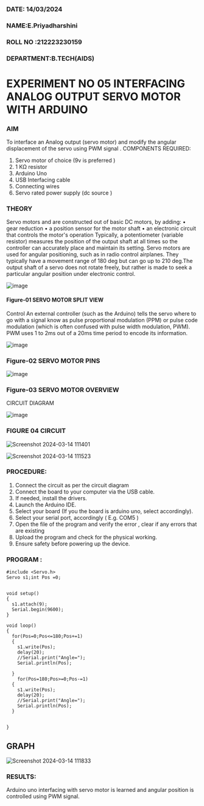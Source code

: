 ###  DATE: 14/03/2024
###  NAME:E.Priyadharshini 
###  ROLL NO :212223230159
###  DEPARTMENT:B.TECH(AIDS)

# EXPERIMENT NO 05 INTERFACING ANALOG OUTPUT SERVO MOTOR WITH ARDUINO

### AIM
To interface an Analog output (servo motor) and modify the angular displacement of the servo using PWM signal .
COMPONENTS REQUIRED:
1.	Servo motor of choice (9v is preferred )
2.	1 KΩ resistor 
3.	Arduino Uno 
4.	USB Interfacing cable 
5.	Connecting wires 
6.	Servo rated power supply (dc source )


### THEORY
Servo motors and are constructed out of basic DC motors, by adding:
•	 gear reduction
•	 a position sensor for the motor shaft
•	 an electronic circuit that controls the motor's operation
Typically, a potentiometer (variable resistor) measures the position of the output shaft at all times so the controller can accurately place and maintain its setting.
Servo motors are used for angular positioning, such as in radio control airplanes.  They typically have a movement range of 180 deg but can go up to 210 deg.The output shaft of a servo does not rotate freely, but rather is made to seek a particular angular position under electronic control. 


![image](https://user-images.githubusercontent.com/36288975/163544439-1f477927-fcd4-42f0-9ce4-c863fdbf1210.png)



#### Figure-01 SERVO MOTOR SPLIT VIEW 
Control 
An external controller (such as the Arduino) tells the servo where to go with a signal know as pulse proportional modulation (PPM) or pulse code modulation (which is often confused with pulse width modulation, PWM). PWM uses 1 to 2ms out of a 20ms time period to encode its information.
 
 
 ![image](https://user-images.githubusercontent.com/36288975/163544482-3027136f-7135-4f3d-a23f-8dc2fe04194d.png)

### Figure-02 SERVO MOTOR PINS

 ![image](https://user-images.githubusercontent.com/36288975/163544513-ca497421-e6ba-4f91-871f-5cfba77f22a8.png)


### Figure-03 SERVO MOTOR OVERVIEW 



CIRCUIT DIAGRAM
 
 
 ![image](https://user-images.githubusercontent.com/36288975/163544618-6eb8a7b5-7f1a-428a-8d9f-fd899b145efb.png)

### FIGURE 04 CIRCUIT 

![Screenshot 2024-03-14 111401](https://github.com/Srikaavyaathamizh/EXPERIMENT-NO--05-INTERFACING-ANALOG-OUTPUT-SERVO-MOTOR-WITH-ARDUINO-/assets/144870938/d5d8e603-a3ad-4cfb-b15f-1157acd6c376)

![Screenshot 2024-03-14 111523](https://github.com/Srikaavyaathamizh/EXPERIMENT-NO--05-INTERFACING-ANALOG-OUTPUT-SERVO-MOTOR-WITH-ARDUINO-/assets/144870938/8280b084-9e06-48c6-aff8-494f14647249)



### PROCEDURE:
1.	Connect the circuit as per the circuit diagram 
2.	Connect the board to your computer via the USB cable.
3.	If needed, install the drivers.
4.	Launch the Arduino IDE.
5.	Select your board (If you the board is arduino uno, select accordingly).
6.	Select your serial port, accordingly ( E.g. COM5 )
7.	Open the file of the program  and verify the error , clear if any errors that are existing 
8.	Upload the program and check for the physical working. 
9.	Ensure safety before powering up the device.


### PROGRAM :
```
#include <Servo.h>
Servo s1;int Pos =0;


void setup()
{
  s1.attach(9);
  Serial.begin(9600);
}

void loop()
{
  for(Pos=0;Pos<=180;Pos+=1)
  {
    s1.write(Pos);
    delay(20);
    //Serial.print("Angle=");
    Serial.println(Pos);
        
  }
    for(Pos=180;Pos>=0;Pos-=1)
  {
    s1.write(Pos);
    delay(20);
    //Serial.print("Angle=");
    Serial.println(Pos);
  }

  
}
```


## GRAPH

![Screenshot 2024-03-14 111833](https://github.com/Srikaavyaathamizh/EXPERIMENT-NO--05-INTERFACING-ANALOG-OUTPUT-SERVO-MOTOR-WITH-ARDUINO-/assets/144870938/1afcd3ba-95da-4ff4-b69f-d8bde8eca2f1)

 
### RESULTS: 
Arduino uno interfacing with servo motor is learned and angular position is controlled using PWM signal.
